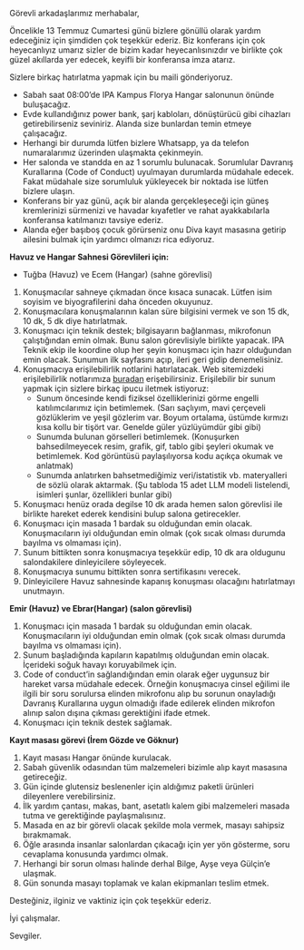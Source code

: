 Görevli arkadaşlarımız merhabalar,

Öncelikle 13 Temmuz Cumartesi günü bizlere gönüllü olarak yardım edeceğiniz için şimdiden çok teşekkür ederiz. Biz konferans için çok heyecanlıyız umarız sizler de bizim kadar heyecanlısınızdır ve birlikte çok güzel akıllarda yer edecek, keyifli bir konferansa imza atarız.

Sizlere birkaç hatırlatma yapmak için bu maili gönderiyoruz.

- Sabah saat 08:00’de IPA Kampus Florya Hangar salonunun önünde buluşacağız.
- Evde kullandığınız power bank, şarj kabloları, dönüştürücü gibi cihazları getirebilirseniz seviniriz. Alanda size bunlardan temin etmeye çalışacağız.
- Herhangi bir durumda lütfen bizlere Whatsapp, ya da telefon numaralarımız üzerinden ulaşmakta çekinmeyin.
- Her salonda ve standda en az 1 sorumlu bulunacak. Sorumlular Davranış Kurallarına (Code of Conduct) uyulmayan durumlarda müdahale edecek. Fakat müdahale size sorumluluk yükleyecek bir noktada ise lütfen bizlere ulaşın.
- Konferans bir yaz günü, açık bir alanda gerçekleşeceği için güneş kremlerinizi sürmenizi ve havadar kıyafetler ve rahat ayakkabılarla konferansa katılmanızı tavsiye ederiz.
- Alanda eğer başıboş çocuk görürseniz onu Diva kayıt masasına getirip ailesini bulmak için yardımcı olmanızı rica ediyoruz.

**Havuz ve Hangar Sahnesi Görevlileri için:**
- Tuğba (Havuz) ve Ecem (Hangar) (sahne görevlisi)

1. Konuşmacılar sahneye çıkmadan önce kısaca sunacak. Lütfen isim soyisim ve biyografilerini daha önceden okuyunuz.
2. Konuşmacılara konuşmalarının kalan süre bilgisini vermek ve son 15 dk, 10 dk, 5 dk diye hatırlatmak.
3. Konuşmacı için teknik destek; bilgisayarın bağlanması, mikrofonun çalıştığından emin olmak. Bunu salon görevlisiyle birlikte yapacak. IPA Teknik ekip ile koordine olup her şeyin konuşmacı için hazır olduğundan emin olacak. Sunumun ilk sayfasını açıp, ileri geri gidip denemelisiniz.
4. Konuşmacıya erişilebilirlik notlarini hatırlatacak. Web sitemizdeki erişilebilirlik notlarımıza [buradan](https://www.divaconf.com/herkes-icin-diva) erişebilirsiniz. Erişilebilir bir sunum yapmak için sizlere birkaç ipucu iletmek istiyoruz:
   - Sunum öncesinde kendi fiziksel özelliklerinizi görme engelli katılımcılarımız için betimlemek. (Sarı saçlıyım, mavi çerçeveli gözlüklerim ve yeşil gözlerim var. Boyum ortalama, üstümde kırmızı kısa kollu bir tişört var. Genelde güler yüzlüyümdür gibi gibi)
   - Sunumda bulunan görselleri betimlemek. (Konuşurken bahsedilmeyecek resim, grafik, gif, tablo gibi şeyleri okumak ve betimlemek. Kod görüntüsü paylaşılıyorsa kodu açıkça okumak ve anlatmak)
   - Sunumda anlatırken bahsetmediğimiz veri/istatistik vb. materyalleri de sözlü olarak aktarmak. (Şu tabloda 15 adet LLM modeli listelendi, isimleri şunlar, özellikleri bunlar gibi)
5. Konuşmacı henüz orada degilse 10 dk arada hemen salon görevlisi ile birlikte hareket ederek kendisini bulup salona getirecekler.
6. Konuşmacı için masada 1 bardak su olduğundan emin olacak. Konuşmacıların iyi olduğundan emin olmak (çok sıcak olması durumda bayılma vs olmaması için).
7. Sunum bittikten sonra konuşmacıya teşekkür edip, 10 dk ara oldugunu salondakilere dinleyicilere söyleyecek.
8. Konuşmacıya sunumu bittikten sonra sertifikasını verecek.
9. Dinleyicilere Havuz sahnesinde kapanış konuşması olacağını hatırlatmayı unutmayın.

**Emir (Havuz) ve Ebrar(Hangar) (salon görevlisi)**

1. Konuşmacı için masada 1 bardak su olduğundan emin olacak. Konuşmacıların iyi olduğundan emin olmak (çok sıcak olması durumda bayılma vs olmaması için).
2. Sunum başladığında kapıların kapatılmış olduğundan emin olacak. İçerideki soğuk havayı koruyabilmek için.
3. Code of conduct’in sağlandığından emin olarak eğer uygunsuz bir hareket varsa müdahale edecek. Örneğin konuşmacıya cinsel eğilimi ile ilgili bir soru sorulursa elinden mikrofonu alıp bu sorunun onayladığı Davranış Kurallarına uygun olmadığı ifade edilerek elinden mikrofon alınıp salon dışına çıkması gerektiğini ifade etmek.
4. Konuşmacı için teknik destek sağlamak.

**Kayıt masası görevi (İrem Gözde ve Göknur)**

1. Kayıt masası Hangar önünde kurulacak.
2. Sabah güvenlik odasından tüm malzemeleri bizimle alıp kayıt masasına getireceğiz.
3. Gün içinde glutensiz beslenenler için aldığımız paketli ürünleri dileyenlere verebilirsiniz.
4. İlk yardım çantası, makas, bant, asetatlı kalem gibi malzemeleri masada tutma ve gerektiğinde paylaşmalısınız.
5. Masada en az bir görevli olacak şekilde mola vermek, masayı sahipsiz bırakmamak.
6. Öğle arasında insanlar salonlardan çıkacağı için yer yön gösterme, soru cevaplama konusunda yardımcı olmak.
7. Herhangi bir sorun olması halinde derhal Bilge, Ayşe veya Gülçin’e ulaşmak.
8. Gün sonunda masayı toplamak ve kalan ekipmanları teslim etmek.

Desteğiniz, ilginiz ve vaktiniz için çok teşekkür ederiz.

İyi çalışmalar.

Sevgiler.

